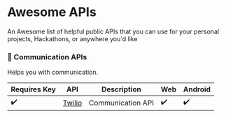 # Awesome APIs
An Awesome list of helpful public APIs that you can use for your personal projects, Hackathons, or anywhere you'd like

### :iphone: Communication APIs

Helps you with communication.

 | Requires Key | API  | Description  |    Web   |   Android   |  
 |--------------|------|--------------|----------|-------------|
| :heavy_check_mark: | [Twilio](https://www.twilio.com/) | Communication API | :heavy_check_mark: |  :heavy_check_mark:  | :heavy_check_mark: |
